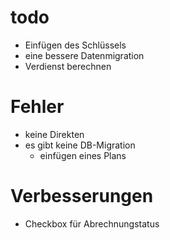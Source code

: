# todo
* Einfügen des Schlüssels
* eine bessere Datenmigration
* Verdienst berechnen

# Fehler
* keine Direkten
* es gibt keine DB-Migration
	* einfügen eines Plans

# Verbesserungen
* Checkbox für Abrechnungstatus
